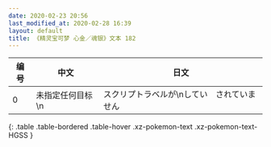 ```yaml
---
date: 2020-02-23 20:56
last_modified_at: 2020-02-28 16:39
layout: default
title: 《精灵宝可梦 心金／魂银》文本 182
---
```

| 编号 | 中文 | 日文 |
| ---- | ---- | ---- |
| 0 | 未指定任何目标\n | スクリプトラベルが\nしてい　されていません |
{: .table .table-bordered .table-hover .xz-pokemon-text .xz-pokemon-text-HGSS }